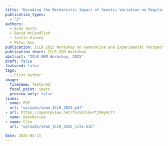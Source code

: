 ```yaml
---
title: "Decoding the Mechanistic Impact of Genetic Variation on Regulatory Sequences with Deep Learning"
publication_types:
  - "2"
authors:
  - Evan Seitz 
  - David McCandlish 
  - Justin Kinney
  - Peter Koo
publication: ICLR 2025 Workshop on Generative and Experimental Perspectives for Biomolecular Design
publication_short: ICLR GEM Workshop
abstract: "ICLR GEM Workshop, 2025"
draft: false
featured: false
tags:
  - First author
image:
  filename: featured
  focal_point: Smart
  preview_only: false
links:
- name: PDF
  url: "uploads/seam_ICLR_2025.pdf"
- url: https://openreview.net/forum?id=PtjMeyHcTt
  name: OpenReview
- name: Cite
  url: "uploads/seam_ICLR_2025_cite.bib"

date: 2025-04-15
---
```

